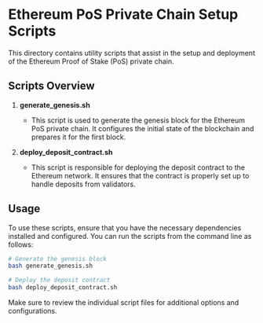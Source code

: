 # Ethereum PoS Private Chain Setup Scripts

This directory contains utility scripts that assist in the setup and deployment of the Ethereum Proof of Stake (PoS) private chain.

## Scripts Overview

1. **generate_genesis.sh**
   - This script is used to generate the genesis block for the Ethereum PoS private chain. It configures the initial state of the blockchain and prepares it for the first block.

2. **deploy_deposit_contract.sh**
   - This script is responsible for deploying the deposit contract to the Ethereum network. It ensures that the contract is properly set up to handle deposits from validators.

## Usage

To use these scripts, ensure that you have the necessary dependencies installed and configured. You can run the scripts from the command line as follows:

```bash
# Generate the genesis block
bash generate_genesis.sh

# Deploy the deposit contract
bash deploy_deposit_contract.sh
```

Make sure to review the individual script files for additional options and configurations.